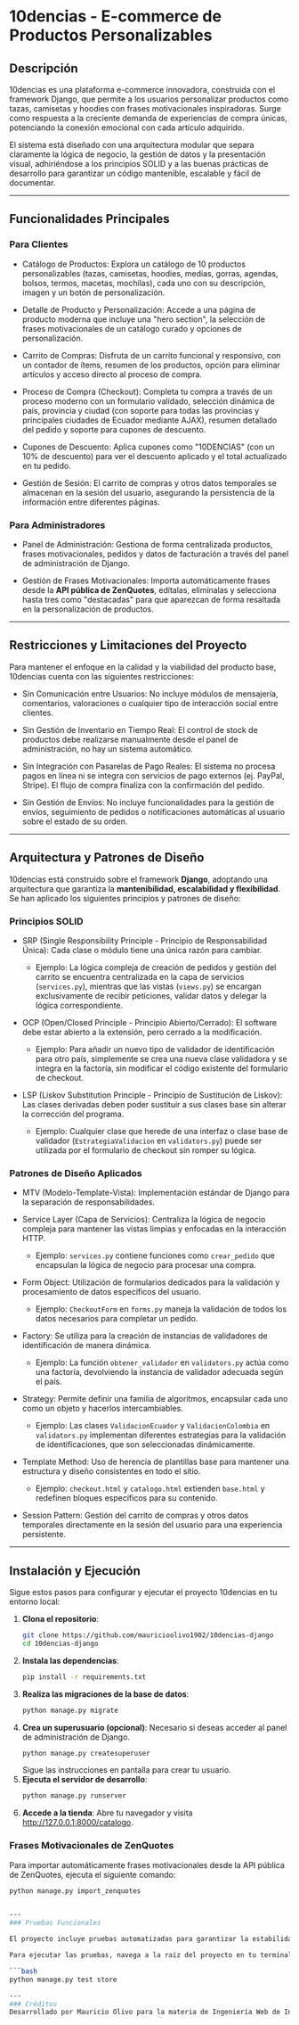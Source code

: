 # 10dencias - E-commerce de Productos Personalizables

## Descripción

10dencias es una plataforma e-commerce innovadora, construida con el framework Django, que permite a los usuarios personalizar productos como tazas, camisetas y hoodies con frases motivacionales inspiradoras. Surge como respuesta a la creciente demanda de experiencias de compra únicas, potenciando la conexión emocional con cada artículo adquirido.

El sistema está diseñado con una arquitectura modular que separa claramente la lógica de negocio, la gestión de datos y la presentación visual, adhiriéndose a los principios SOLID y a las buenas prácticas de desarrollo para garantizar un código mantenible, escalable y fácil de documentar.

---

## Funcionalidades Principales

### Para Clientes

* Catálogo de Productos: Explora un catálogo de 10 productos personalizables (tazas, camisetas, hoodies, medias, gorras, agendas, bolsos, termos, macetas, mochilas), cada uno con su descripción, imagen y un botón de personalización.

* Detalle de Producto y Personalización: Accede a una página de producto moderna que incluye una "hero section", la selección de frases motivacionales de un catálogo curado y opciones de personalización.

* Carrito de Compras: Disfruta de un carrito funcional y responsivo, con un contador de ítems, resumen de los productos, opción para eliminar artículos y acceso directo al proceso de compra.

* Proceso de Compra (Checkout): Completa tu compra a través de un proceso moderno con un formulario validado, selección dinámica de país, provincia y ciudad (con soporte para todas las provincias y principales ciudades de Ecuador mediante AJAX), resumen detallado del pedido y soporte para cupones de descuento.

* Cupones de Descuento: Aplica cupones como "10DENCIAS" (con un 10% de descuento) para ver el descuento aplicado y el total actualizado en tu pedido.

* Gestión de Sesión: El carrito de compras y otros datos temporales se almacenan en la sesión del usuario, asegurando la persistencia de la información entre diferentes páginas.

### Para Administradores

* Panel de Administración: Gestiona de forma centralizada productos, frases motivacionales, pedidos y datos de facturación a través del panel de administración de Django.

* Gestión de Frases Motivacionales: Importa automáticamente frases desde la **API pública de ZenQuotes**, edítalas, elimínalas y selecciona hasta tres como "destacadas" para que aparezcan de forma resaltada en la personalización de productos.

---

## Restricciones y Limitaciones del Proyecto

Para mantener el enfoque en la calidad y la viabilidad del producto base, 10dencias cuenta con las siguientes restricciones:

* Sin Comunicación entre Usuarios: No incluye módulos de mensajería, comentarios, valoraciones o cualquier tipo de interacción social entre clientes.

* Sin Gestión de Inventario en Tiempo Real: El control de stock de productos debe realizarse manualmente desde el panel de administración, no hay un sistema automático.

* Sin Integración con Pasarelas de Pago Reales: El sistema no procesa pagos en línea ni se integra con servicios de pago externos (ej. PayPal, Stripe). El flujo de compra finaliza con la confirmación del pedido.

* Sin Gestión de Envíos: No incluye funcionalidades para la gestión de envíos, seguimiento de pedidos o notificaciones automáticas al usuario sobre el estado de su orden.

---

## Arquitectura y Patrones de Diseño

10dencias está construido sobre el framework **Django**, adoptando una arquitectura que garantiza la **mantenibilidad, escalabilidad y flexibilidad**. Se han aplicado los siguientes principios y patrones de diseño:

### Principios SOLID

* SRP (Single Responsibility Principle - Principio de Responsabilidad Única): Cada clase o módulo tiene una única razón para cambiar.
    * Ejemplo: La lógica compleja de creación de pedidos y gestión del carrito se encuentra centralizada en la capa de servicios (`services.py`), mientras que las vistas (`views.py`) se encargan exclusivamente de recibir peticiones, validar datos y delegar la lógica correspondiente.

* OCP (Open/Closed Principle - Principio Abierto/Cerrado): El software debe estar abierto a la extensión, pero cerrado a la modificación.
    * Ejemplo: Para añadir un nuevo tipo de validador de identificación para otro país, simplemente se crea una nueva clase validadora y se integra en la factoría, sin modificar el código existente del formulario de checkout.

* LSP (Liskov Substitution Principle - Principio de Sustitución de Liskov): Las clases derivadas deben poder sustituir a sus clases base sin alterar la corrección del programa.
    * Ejemplo: Cualquier clase que herede de una interfaz o clase base de validador (`EstrategiaValidacion` en `validators.py`) puede ser utilizada por el formulario de checkout sin romper su lógica.


### Patrones de Diseño Aplicados

* MTV (Modelo-Template-Vista): Implementación estándar de Django para la separación de responsabilidades.

* Service Layer (Capa de Servicios): Centraliza la lógica de negocio compleja para mantener las vistas limpias y enfocadas en la interacción HTTP.
    * Ejemplo: `services.py` contiene funciones como `crear_pedido` que encapsulan la lógica de negocio para procesar una compra.

* Form Object: Utilización de formularios dedicados para la validación y procesamiento de datos específicos del usuario.
    * Ejemplo: `CheckoutForm` en `forms.py` maneja la validación de todos los datos necesarios para completar un pedido.

* Factory: Se utiliza para la creación de instancias de validadores de identificación de manera dinámica.
    * Ejemplo: La función `obtener_validador` en `validators.py` actúa como una factoría, devolviendo la instancia de validador adecuada según el país.

* Strategy: Permite definir una familia de algoritmos, encapsular cada uno como un objeto y hacerlos intercambiables.
    * Ejemplo: Las clases `ValidacionEcuador` y `ValidacionColombia` en `validators.py` implementan diferentes estrategias para la validación de identificaciones, que son seleccionadas dinámicamente.

* Template Method: Uso de herencia de plantillas base para mantener una estructura y diseño consistentes en todo el sitio.
    * Ejemplo: `checkout.html` y `catalogo.html` extienden `base.html` y redefinen bloques específicos para su contenido.

* Session Pattern: Gestión del carrito de compras y otros datos temporales directamente en la sesión del usuario para una experiencia persistente.

---

## Instalación y Ejecución

Sigue estos pasos para configurar y ejecutar el proyecto 10dencias en tu entorno local:

1.  **Clona el repositorio**:
    ```bash
    git clone https://github.com/mauricioolivo1902/10dencias-django
    cd 10dencias-django
    ```
2.  **Instala las dependencias**:
    ```bash
    pip install -r requirements.txt
    ```
3.  **Realiza las migraciones de la base de datos**:
    ```bash
    python manage.py migrate
    ```
4.  **Crea un superusuario (opcional)**: Necesario si deseas acceder al panel de administración de Django.
    ```bash
    python manage.py createsuperuser
    ```
    Sigue las instrucciones en pantalla para crear tu usuario.
5.  **Ejecuta el servidor de desarrollo**:
    ```bash
    python manage.py runserver
    ```
6.  **Accede a la tienda**: Abre tu navegador y visita http://127.0.0.1:8000/catalogo.

### Frases Motivacionales de ZenQuotes

Para importar automáticamente frases motivacionales desde la API pública de ZenQuotes, ejecuta el siguiente comando:

```bash
python manage.py import_zenquotes


---
### Pruebas Funcionales

El proyecto incluye pruebas automatizadas para garantizar la estabilidad y calidad del sistema. Estas pruebas, definidas en store/tests.py, verifican el correcto funcionamiento de procesos críticos como la personalización y compra de productos, así como la gestión de frases motivacionales.

Para ejecutar las pruebas, navega a la raíz del proyecto en tu terminal y ejecuta:

```bash
python manage.py test store

---
### Créditos
Desarrollado por Mauricio Olivo para la materia de Ingeniería Web de Ingeniería de Software - UDLA.